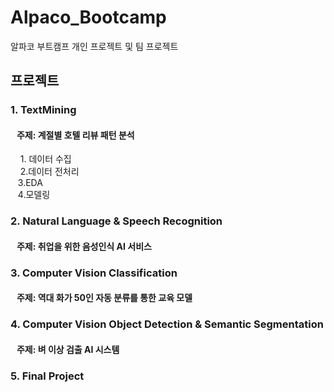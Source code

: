 # Alpaco_Bootcamp

알파코 부트캠프 개인 프로젝트 및 팀 프로젝트

## 프로젝트
### 1. TextMining
   #### &nbsp;&nbsp;&nbsp;주제: 계절별 호텔 리뷰 패턴 분석
   &nbsp;&nbsp;&nbsp; 1. 데이터 수집
   <br />&nbsp;&nbsp;&nbsp; 2.데이터 전처리
   <br />&nbsp;&nbsp;&nbsp;3.EDA
   <br />&nbsp;&nbsp;&nbsp;4.모델링

### 2. Natural Language & Speech Recognition
   #### &nbsp;&nbsp;&nbsp;주제: 취업을 위한 음성인식 AI 서비스
### 3. Computer Vision Classification
   #### &nbsp;&nbsp;&nbsp;주제: 역대 화가 50인 자동 분류를 통한 교육 모델
### 4. Computer Vision Object Detection & Semantic Segmentation
   #### &nbsp;&nbsp;&nbsp;주제: 벼 이상 검출 AI 시스템
   
### 5. Final Project
